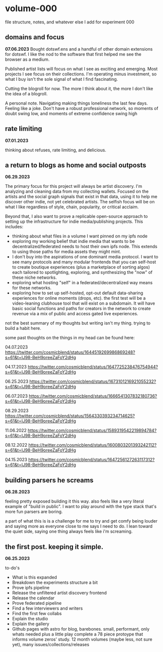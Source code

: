 # volume-000
file structure, notes, and whatever else I add for experiment 000

## domains and focus
**07.06.2023**
Bought dotswf.ens and a handful of other domain extensions for dotswf. I like the nod to the software that first helped me see the browser as a medium.

Published artist lists will focus on what I see as exciting and emerging. Most projects I see focus on their collections. I'm operating minus investment, so what I buy isn't the sole signal of what I find fascinating.

Cutting the blogroll for now. The more I think about it, the more I don't like the idea of a blogroll.

A personal note. Navigating making things loneliness the last few days. Feeling like a joke. Don't have a robust professional network, so moments of doubt swing low, and moments of extreme confidence swing high


## rate limiting
**07.01.2023**

thinking about refuses, rate limiting, and delicious. 


## a return to blogs as home and social outposts
**06.29.2023**

The primary focus for this project will always be artist discovery. I'm analyzing and cleaning data from my collecting wallets. Focused on the artists and the social graph signals that exist in that data, using it to help me discover other indie, not yet celebrated artists. The selfish focus will be on what I like regardless of style, chain, popularity, or critical acclaim.

Beyond that, I also want to prove a replicable open-source approach to setting up the infrastructure for indie media/publishing projects. This includes:
- thinking about what files in a volume I want pinned on my ipfs node
- exploring my working belief that indie media that wants to be decentralized/federated needs to host their own ipfs node. This extends to using those paths for media assets they might mint. 
- I don't buy into the aspirations of one dominant media protocol. I want to see many protocols and many modular frontends that you can self-host to create boutique experiences (plus a marketplace of sorting algos) each tailored to spotlighting, exploring, and synthesizing the "now" of these niche networks. 
- exploring what hosting "self" in a federated/decentralized way means for these networks.
- exploring how to set up self-hosted, opt-out default data-sharing experiences for online moments (drops, etc). the first test will be a video-leaning clubhouse tool that will exist on a subdomain. It will have basic social functions and paths for creators in the network to create revenue via a mix of public and access gated live experiences.

not the best summary of my thoughts but writing isn't my thing. trying to build a habit here.

some past thoughts on the things in my head can be found here:

04.07.2023
https://twitter.com/cosmicblend/status/1644519269986869248?s=61&t=IJ98-BeH9oreeZaFoY2dHg

04.17.2023
https://twitter.com/cosmicblend/status/1647725238476754944?s=61&t=IJ98-BeH9oreeZaFoY2dHg

06.25.2023
https://twitter.com/cosmicblend/status/1673101216921055232?s=61&t=IJ98-BeH9oreeZaFoY2dHg

06.07.2023
https://twitter.com/cosmicblend/status/1666541307832180736?s=61&t=IJ98-BeH9oreeZaFoY2dHg

08.29.2023
https://twitter.com/cosmicblend/status/1564330393234714625?s=61&t=IJ98-BeH9oreeZaFoY2dHg

11.06.2022
https://twitter.com/cosmicblend/status/1589319542219894784?s=61&t=IJ98-BeH9oreeZaFoY2dHg

08.12.2022
https://twitter.com/cosmicblend/status/1600803201393242112?s=61&t=IJ98-BeH9oreeZaFoY2dHg

04.15.2023
https://twitter.com/cosmicblend/status/1647256127263117312?s=61&t=IJ98-BeH9oreeZaFoY2dHg



## building parsers he screams
**06.28.2023**

feeling pretty exposed building it this way. also feels like a very literal example of "build in public". I want to play around with the type stack that's more fun parsers are boring.

a part of what this is is a challenge for me to try and get comfy being louder and saying more as everyone close to me says I need to do. I lean toward the quiet side, saying one thing always feels like i'm screaming.



## the first post. keeping it simple.
**06.25.2023**

to-do's
- What is this expanded
- Breakdown the experiments structure a bit
- Prove ipfs pipeline
- Release the unfiltered artist discovery frontend
- Release the calendar
- Prove federated pipeline
- Find a few interviewers and writers
- Find the first few collabs
- Explain the studio
- Explain the gallery
- Github pages with astro for blog, barebones. small, performant, only whats needed plus a little play
complete a 78 piece protoype that informs volume zeros' study. 12 month volumes (maybe less, not sure yet), many issues/collections/releases
